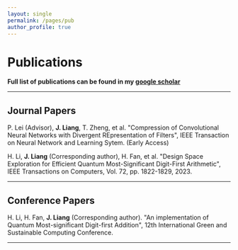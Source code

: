 ```yaml
---
layout: single
permalink: /pages/pub
author_profile: true
---
```


# Publications

**Full list of publications can be found in my [google scholar](https://scholar.google.cz/citations?user=2pbOVBcAAAAJ&hl=zh-CN&oi=ao)**

___

## Journal Papers

P. Lei (Advisor), **J. Liang**, T. Zheng, et al. "Compression of Convolutional Neural Networks with Divergent REpresentation of Filters", IEEE Transaction on Neural Network and Learning Sytem. (Early Access)

H. Li, **J. Liang** (Corresponding author), H. Fan, et al. "Design Space Exploration for Efficient Quantum Most-Significant Digit-First Arithmetic", IEEE Transactions on Computers, Vol. 72, pp. 1822-1829, 2023.
___

## Conference Papers

H. Li, H. Fan, **J. Liang** (Corresponding author). "An implementation of Quantum Most-significant Digit-first Addition", 12th International Green and Sustainable Computing Conference.
___
